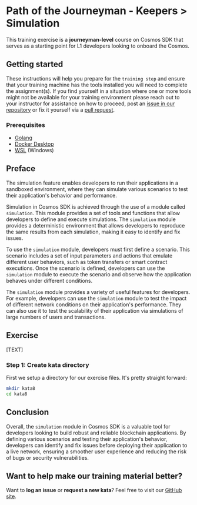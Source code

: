 # Path of the Journeyman - Keepers > Simulation

This training exercise is a **journeyman-level** course on Cosmos SDK that serves as a starting point for L1 developers looking to onboard the Cosmos.

## Getting started

These instructions will help you prepare for the `training step` and ensure that your training machine has the tools installed you will need to complete the assignment(s). If you find yourself in a situation where one or more tools might not be available for your training environment please reach out to your instructor for assistance on how to proceed, post an [issue in our repository](https://github.com/classic-terra/dojo/issues) or fix it yourself via a [pull request](https://github.com/classic-terra/dojo/pulls).

### Prerequisites

* [Golang](https://go.dev/dl/)
* [Docker Desktop](https://www.docker.com/products/docker-desktop)
* [WSL](https://learn.microsoft.com/en-us/windows/wsl/install) (Windows)

## Preface

The simulation feature enables developers to run their applications in a sandboxed environment, where they can simulate various scenarios to test their application's behavior and performance.

Simulation in Cosmos SDK is achieved through the use of a module called `simulation`. This module provides a set of tools and functions that allow developers to define and execute simulations. The `simulation` module provides a deterministic environment that allows developers to reproduce the same results from each simulation, making it easy to identify and fix issues.

To use the `simulation` module, developers must first define a scenario. This scenario includes a set of input parameters and actions that emulate different user behaviors, such as token transfers or smart contract executions. Once the scenario is defined, developers can use the `simulation` module to execute the scenario and observe how the application behaves under different conditions.

The `simulation` module provides a variety of useful features for developers. For example, developers can use the `simulation` module to test the impact of different network conditions on their application's performance. They can also use it to test the scalability of their application via simulations of large numbers of users and transactions.

## Exercise

[TEXT]

### Step 1: Create kata directory

First we setup a directory for our exercise files. It's pretty straight forward:

```bash
mkdir kata8
cd kata8
```

## Conclusion

Overall, the `simulation` module in Cosmos SDK is a valuable tool for developers looking to build robust and reliable blockchain applications. By defining various scenarios and testing their application's behavior, developers can identify and fix issues before deploying their application to a live network, ensuring a smoother user experience and reducing the risk of bugs or security vulnerabilities.

## Want to help make our training material better?

Want to **log an issue** or **request a new kata**? Feel free to visit our [GitHub site](https://github.com/classic-terra/dojo/issues).
